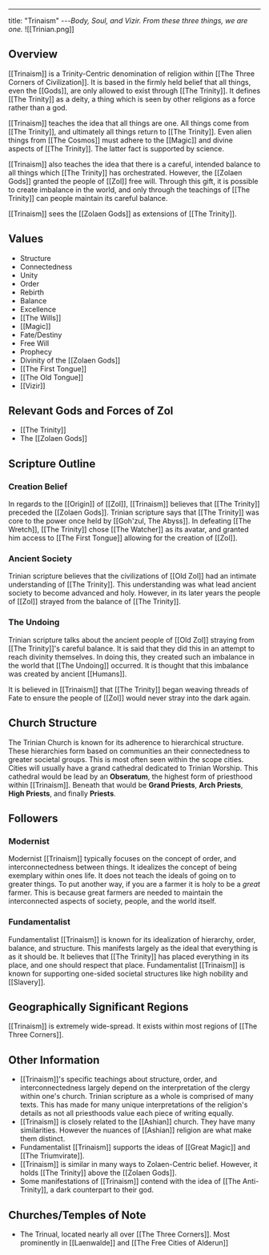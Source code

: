 ---
title: "Trinaism"
---*Body, Soul, and Vizir. From these three things, we are one.*
![[Trinian.png]]

## Overview
[[Trinaism]] is a Trinity-Centric denomination of religion within [[The Three Corners of Civilization]]. It is based in the firmly held belief that all things, even the [[Gods]], are only allowed to exist through [[The Trinity]]. It defines [[The Trinity]] as a deity, a thing which is seen by other religions as a force rather than a god.

[[Trinaism]] teaches the idea that all things are one. All things come from [[The Trinity]], and ultimately all things return to [[The Trinity]]. Even alien things from [[The Cosmos]] must adhere to the [[Magic]] and divine aspects of [[The Trinity]]. The latter fact is supported by science.

[[Trinaism]] also teaches the idea that there is a careful, intended balance to all things which [[The Trinity]] has orchestrated. However, the [[Zolaen Gods]] granted the people of [[Zol]] free will. Through this gift, it is possible to create imbalance in the world, and only through the teachings of [[The Trinity]] can people maintain its careful balance.

[[Trinaism]] sees the [[Zolaen Gods]] as extensions of [[The Trinity]].
## Values
- Structure
- Connectedness
- Unity
- Order
- Rebirth
- Balance
- Excellence
- [[The Wills]]
- [[Magic]]
- Fate/Destiny
- Free Will
- Prophecy
- Divinity of the [[Zolaen Gods]]
- [[The First Tongue]]
- [[The Old Tongue]]
- [[Vizir]]

## Relevant Gods and Forces of Zol
- [[The Trinity]]
- The [[Zolaen Gods]]

## Scripture Outline
### Creation Belief
In regards to the [[Origin]] of [[Zol]], [[Trinaism]] believes that [[The Trinity]] preceded the [[Zolaen Gods]]. Trinian scripture says that [[The Trinity]] was core to the power once held by [[Goh'zul, The Abyss]]. In defeating [[The Wretch]], [[The Trinity]] chose [[The Watcher]] as its avatar, and granted him access to [[The First Tongue]] allowing for the creation of [[Zol]].

### Ancient Society
Trinian scripture believes that the civilizations of [[Old Zol]] had an intimate understanding of [[The Trinity]]. This understanding was what lead ancient society to become advanced and holy. However, in its later years the people of [[Zol]] strayed from the balance of [[The Trinity]].

### The Undoing
Trinian scripture talks about the ancient people of [[Old Zol]] straying from [[The Trinity]]'s careful balance. It is said that they did this in an attempt to reach divinity themselves. In doing this, they created such an imbalance in the world that [[The Undoing]] occurred. It is thought that this imbalance was created by ancient [[Humans]].

It is believed in [[Trinaism]] that [[The Trinity]] began weaving threads of Fate to ensure the people of [[Zol]] would never stray into the dark again.

## Church Structure
The Trinian Church is known for its adherence to hierarchical structure. These hierarchies form based on communities an their connectedness to greater societal groups. This is most often seen within the scope cities. Cities will usually have a grand cathedral dedicated to Trinian Worship. This cathedral would be lead by an **Obseratum**, the highest form of priesthood within [[Trinaism]]. Beneath that would be **Grand Priests**, **Arch Priests**, **High Priests**, and finally **Priests**.

## Followers
### Modernist
Modernist [[Trinaism]] typically focuses on the concept of order, and interconnectedness between things. It idealizes the concept of being exemplary within ones life. It does not teach the ideals of going on to greater things. To put another way, if you are a farmer it is holy to be a *great* farmer. This is because great farmers are needed to maintain the interconnected aspects of society, people, and the world itself.

### Fundamentalist
Fundamentalist [[Trinaism]] is known for its idealization of hierarchy, order, balance, and structure. This manifests largely as the ideal that everything is as it should be. It believes that [[The Trinity]] has placed everything in its place, and one should respect that place. Fundamentalist [[Trinaism]] is known for supporting one-sided societal structures like high nobility and [[Slavery]].

## Geographically Significant Regions
[[Trinaism]] is extremely wide-spread. It exists within most regions of [[The Three Corners]].

## Other Information
- [[Trinaism]]'s specific teachings about structure, order, and interconnectedness largely depend on the interpretation of the clergy within one's church. Trinian scripture as a whole is comprised of many texts. This has made for many unique interpretations of the religion's details as not all priesthoods value each piece of writing equally. 
- [[Trinaism]] is closely related to the [[Ashian]] church. They have many similarities. However the nuances of [[Ashian]] religion are what make them distinct.
- Fundamentalist [[Trinaism]] supports the ideas of [[Great Magic]] and [[The Triumvirate]].
- [[Trinaism]] is similar in many ways to Zolaen-Centric belief. However, it holds [[The Trinity]] above the [[Zolaen Gods]].
- Some manifestations of [[Trinaism]] contend with the idea of [[The Anti-Trinity]], a dark counterpart to their god.

## Churches/Temples of Note
- The Trinual, located nearly all over [[The Three Corners]]. Most prominently in [[Laenwalde]] and [[The Free Cities of Alderun]]